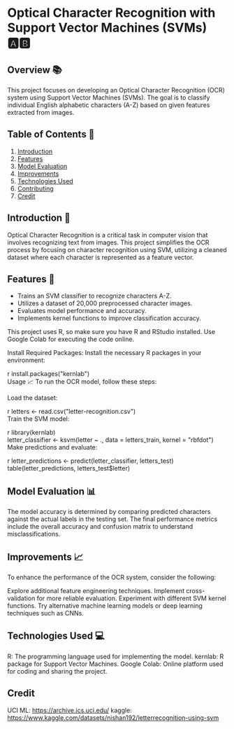# Optical Character Recognition with Support Vector Machines (SVMs) 🅰️🅱️  

## Overview 📚  
This project focuses on developing an Optical Character Recognition (OCR) system using Support Vector Machines (SVMs). The goal is to classify individual English alphabetic characters (A-Z) based on given features extracted from images.  

## Table of Contents 📑  
1. [Introduction](##introduction)  
2. [Features](#features) 
3. [Model Evaluation](#model-evaluation)  
4. [Improvements](#improvements)  
5. [Technologies Used](#technologies-used)  
6. [Contributing](#contributing)  
7. [Credit](#credit)  

## Introduction 🚀  
Optical Character Recognition is a critical task in computer vision that involves recognizing text from images. This project simplifies the OCR process by focusing on character recognition using SVM, utilizing a cleaned dataset where each character is represented as a feature vector.  

## Features 🌟  
- Trains an SVM classifier to recognize characters A-Z.  
- Utilizes a dataset of 20,000 preprocessed character images.  
- Evaluates model performance and accuracy.  
- Implements kernel functions to improve classification accuracy.  

This project uses R, so make sure you have R and RStudio installed. Use Google Colab for executing the code online.

Install Required Packages:
Install the necessary R packages in your environment:

r
install.packages("kernlab")  
Usage 📈
To run the OCR model, follow these steps:

Load the dataset:

r
letters <- read.csv("letter-recognition.csv")  
Train the SVM model:

r
library(kernlab)  
letter_classifier <- ksvm(letter ~ ., data = letters_train, kernel = "rbfdot")  
Make predictions and evaluate:

r
letter_predictions <- predict(letter_classifier, letters_test)  
table(letter_predictions, letters_test$letter)  

## Model Evaluation 📊
The model accuracy is determined by comparing predicted characters against the actual labels in the testing set. The final performance metrics include the overall accuracy and confusion matrix to understand misclassifications.

## Improvements 📈
To enhance the performance of the OCR system, consider the following:

Explore additional feature engineering techniques.
Implement cross-validation for more reliable evaluation.
Experiment with different SVM kernel functions.
Try alternative machine learning models or deep learning techniques such as CNNs.

## Technologies Used 💻
R: The programming language used for implementing the model.
kernlab: R package for Support Vector Machines.
Google Colab: Online platform used for coding and sharing the project.


## Credit
UCI ML: https://archive.ics.uci.edu/
kaggle: https://www.kaggle.com/datasets/nishan192/letterrecognition-using-svm

